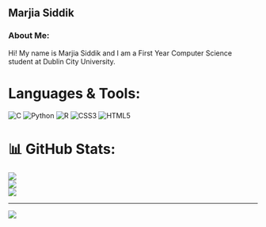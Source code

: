 <h2 align="left">Marjia Siddik</h2>

<h3 align="left">About Me:</h3>
<p>Hi! My name is Marjia Siddik and I am a First Year Computer Science student at Dublin City University.</p>


# Languages & Tools:
![C](https://img.shields.io/badge/c-%2300599C.svg?style=for-the-badge&logo=c&logoColor=white) ![Python](https://img.shields.io/badge/python-3670A0?style=for-the-badge&logo=python&logoColor=ffdd54) ![R](https://img.shields.io/badge/r-%23276DC3.svg?style=for-the-badge&logo=r&logoColor=white) ![CSS3](https://img.shields.io/badge/css3-%231572B6.svg?style=for-the-badge&logo=css3&logoColor=white) ![HTML5](https://img.shields.io/badge/html5-%23E34F26.svg?style=for-the-badge&logo=html5&logoColor=white)

# 📊 GitHub Stats:
![](https://github-readme-stats.vercel.app/api?username=marjiasdk&theme=radical&hide_border=false&include_all_commits=true&count_private=true)<br/>
![](https://github-readme-streak-stats.herokuapp.com/?user=marjiasdk&theme=radical&hide_border=false)<br/>
![](https://github-readme-stats.vercel.app/api/top-langs/?username=marjiasdk&theme=radical&hide_border=false&include_all_commits=true&count_private=true&layout=compact)

---
[![](https://visitcount.itsvg.in/api?id=marjiasdk&icon=7&color=6)](https://visitcount.itsvg.in)
